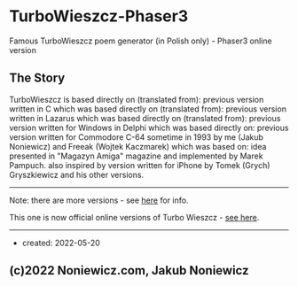 # TurboWieszcz-Phaser3
Famous TurboWieszcz poem generator (in Polish only) - Phaser3 online version


## The Story

TurboWieszcz is based directly on (translated from): previous version written in C
which was based directly on (translated from): previous version written in Lazarus
which was based directly on (translated from): previous version written for Windows in Delphi
which was based directly on: previous version written for Commodore C-64 sometime in 1993
by me (Jakub Noniewicz) and Freeak (Wojtek Kaczmarek)
which was based on:
idea presented in "Magazyn Amiga" magazine and implemented by Marek Pampuch.
also inspired by version written for iPhone by Tomek (Grych) Gryszkiewicz and his other versions.

---

Note: there are more versions - see [here](http://noniewicz.com/product.php?l=2&key=tw) for info.

This one is now official online versions of Turbo Wieszcz - [see here](http://noniewicz.com/tw).

---

* created: 2022-05-20

## (c)2022 Noniewicz.com, Jakub Noniewicz
